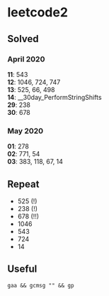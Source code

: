 # leetcode2

## Solved
### April 2020
**11**: 543  
**12**: 1046, 724, 747  
**13**: 525, 66, 498  
**14**: __30day_PerformStringShifts  
**29**: 238  
**30**: 678  

### May 2020
**01**: 278  
**02**: 771, 54  
**03**: 383, 118, 67, 14  

## Repeat
* 525 (!)
* 238 (!)
* 678 (!!)
* 1046
* 543
* 724
* 14

## Useful

``` gaa && gcmsg "" && gp ```